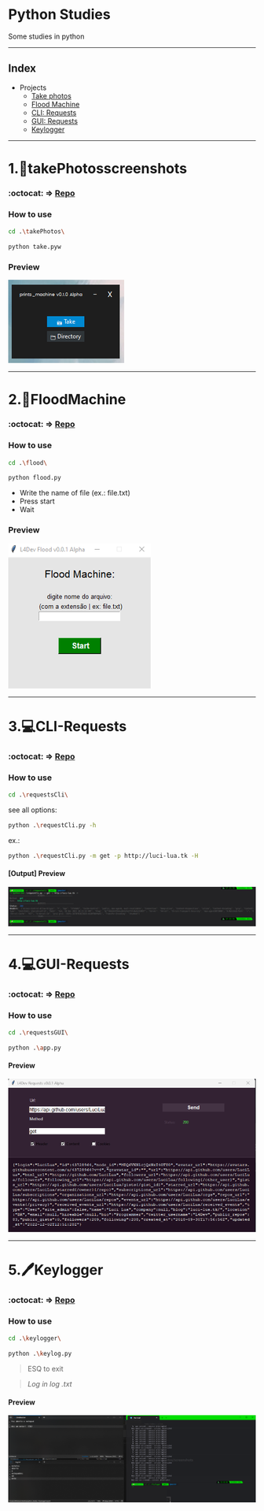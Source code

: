 # Python Studies

Some studies in python

---
## Index
- Projects
  - [Take photos](#1📸takephotosscreenshots)
  - [Flood Machine](#2💬floodMachine)
  - [CLI: Requests](#3💻cli-requests)
  - [GUI: Requests](#4💻gui-requests)
  - [Keylogger](#5🖊️keylogger)
---
# 1.📸takePhotosscreenshots

### :octocat: => [Repo](https://github.com/LuciLua/python_studies_1/tree/master/takePhotos)

### How to use

```bash
cd .\takePhotos\
```

```bash
python take.pyw
```

### Preview

<img src="printsmachine.png"/>

--- 

# 2.💬FloodMachine

### :octocat: => [Repo](https://github.com/LuciLua/python_studies_1/tree/master/flood)

### How to use

```bash
cd .\flood\
```

```bash
python flood.py
```

- Write the name of file (ex.: file.txt)
- Press start
- Wait

### Preview

<img src="floodmachine.png"/>

---

# 3.💻CLI-Requests

### :octocat: => [Repo](https://github.com/LuciLua/python_studies_1/tree/master/requestsCli)

### How to use

```bash
cd .\requestsCli\
```

see all options: 
```bash
python .\requestCli.py -h
```

ex.: 
```bash
python .\requestCli.py -m get -p http://luci-lua.tk -H
```
#### [Output] Preview
<img src="request.png"/>

---

# 4.💻GUI-Requests

### :octocat: => [Repo](https://github.com/LuciLua/python_studies_1/tree/master/requestsGUI)

### How to use

```bash
cd .\requestsGUI\
```

```bash
python .\app.py
```

#### Preview
<img src="gui_requests.png"/>

---

# 5.🖊️Keylogger

### :octocat: => [Repo](https://github.com/LuciLua/python_studies_1/tree/master/keylogger)

### How to use

```bash
cd .\keylogger\
```

```bash
python .\keylog.py
```

> ESQ to exit

> *Log in log .txt*

#### Preview
<img src="keyloggerpreview.png"/>

